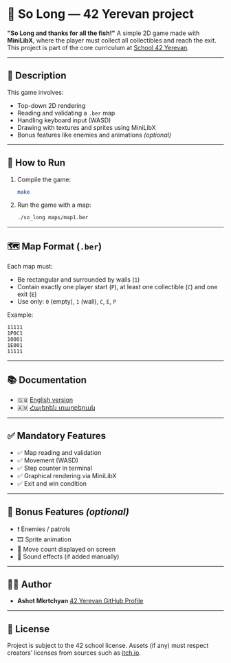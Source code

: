 # 🐬 So Long — 42 Yerevan project

**"So Long and thanks for all the fish!"**
A simple 2D game made with **MiniLibX**, where the player must collect all collectibles and reach the exit.
This project is part of the core curriculum at [School 42 Yerevan](https://42yerevan.am).

---

## 📜 Description

This game involves:

* Top-down 2D rendering
* Reading and validating a `.ber` map
* Handling keyboard input (WASD)
* Drawing with textures and sprites using MiniLibX
* Bonus features like enemies and animations *(optional)*

---

## 🚀 How to Run

1. Compile the game:

   ```bash
   make
   ```

2. Run the game with a map:

   ```bash
   ./so_long maps/map1.ber
   ```

---

## 🗺️ Map Format (`.ber`)

Each map must:

* Be rectangular and surrounded by walls (`1`)
* Contain exactly one player start (`P`), at least one collectible (`C`) and one exit (`E`)
* Use only: `0` (empty), `1` (wall), `C`, `E`, `P`

Example:

```
11111  
1P0C1  
10001  
1E001  
11111  
```

---

## 📚 Documentation

* 🇬🇧 [English version](https://github.com/Ashot877/So_long/blob/main/english.md)
* 🇦🇲 [Հայերեն տարբերակ](https://github.com/Ashot877/So_long/blob/main/armenian.md)

---

## ✅ Mandatory Features

* ✅ Map reading and validation
* ✅ Movement (WASD)
* ✅ Step counter in terminal
* ✅ Graphical rendering via MiniLibX
* ✅ Exit and win condition

---

## 🌟 Bonus Features *(optional)*

* ❗ Enemies / patrols
* 🎞️ Sprite animation
* 🧮 Move count displayed on screen
* 🎵 Sound effects (if added manually)

---

## 🧑‍💻 Author

* **Ashot Mkrtchyan**
  [42 Yerevan GitHub Profile](https://github.com/Ashot877)

---

## 📄 License

Project is subject to the 42 school license. Assets (if any) must respect creators’ licenses from sources such as [itch.io](https://itch.io).
